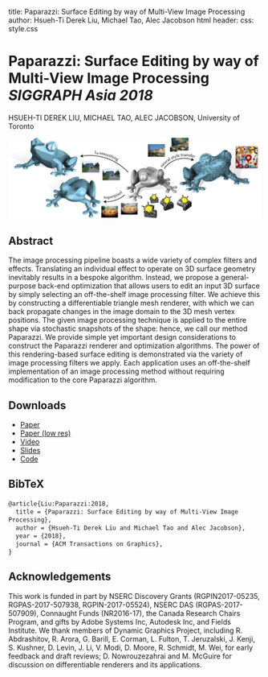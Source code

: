 title: Paparazzi: Surface Editing by way of Multi-View Image Processing
author: Hsueh-Ti Derek Liu, Michael Tao, Alec Jacobson
html header: <meta property="og:image" content="http://www.dgp.toronto.edu/projects/paparazzi/paparazzi-teaser.jpg" />
<meta property="og:description" content="The image processing pipeline boasts a wide variety of complex filters and
effects. Translating an individual effect to operate on 3D surface geometry inevitably
results in a bespoke algorithm. Instead, we propose a general-purpose back-end optimization that allows users to
edit an input 3D surface by simply selecting an off-the-shelf image processing filter. We achieve this by constructing a differentiable triangle mesh renderer, with which we can back propagate changes in the image domain to the 3D mesh
vertex positions. The given image processing technique is applied to the entire shape via
stochastic snapshots of the shape: hence, we call our method Paparazzi. We provide simple yet important design considerations to construct the
Paparazzi renderer and optimization algorithms. The power of this rendering-based surface editing is demonstrated via the
variety of image processing filters we apply. Each application uses an
off-the-shelf implementation of an image processing method without requiring
modification to the core Paparazzi algorithm." />
<meta name="twitter:card" content="summary"></meta>
<meta name="og:title" content="Paparazzi: Surface Editing by way of Multi-View Image Processing"></meta>
css: style.css

# Paparazzi: Surface Editing by way of Multi-View Image Processing _SIGGRAPH Asia 2018_

<div class=authors>

HSUEH-TI DEREK LIU, MICHAEL TAO, ALEC JACOBSON, University of Toronto

</div>

![](paparazzi-teaser.jpg)

## Abstract
The image processing pipeline boasts a wide variety of complex filters and effects. Translating an individual effect to operate on 3D surface geometry inevitably results in a bespoke algorithm. Instead, we propose a general-purpose back-end optimization that allows users to
edit an input 3D surface by simply selecting an off-the-shelf image processing filter. We achieve this by constructing a differentiable triangle mesh renderer, with which we can back propagate changes in the image domain to the 3D mesh vertex positions. The given image processing technique is applied to the entire shape via stochastic snapshots of the shape: hence, we call our method Paparazzi. We provide simple yet important design considerations to construct the Paparazzi renderer and optimization algorithms. The power of this rendering-based surface editing is demonstrated via the variety of image processing filters we apply. Each application uses an off-the-shelf implementation of an image processing method without requiring modification to the core Paparazzi algorithm.

## Downloads

 - [Paper]()
 - [Paper (low res)]()
 - [Video]()
 - [Slides]()
 - [Code]()

<!-- ## Video -->

<!-- Embed Youtube video here -->

## BibTeX

```
@article{Liu:Paparazzi:2018,
  title = {Paparazzi: Surface Editing by way of Multi-View Image Processing},
  author = {Hsueh-Ti Derek Liu and Michael Tao and Alec Jacobson},
  year = {2018},
  journal = {ACM Transactions on Graphics}, 
}
```

## Acknowledgements 
This work is funded in part by NSERC Discovery Grants (RGPIN2017-05235, RGPAS-2017-507938, RGPIN-2017-05524), NSERC DAS (RGPAS-2017-507909), Connaught Funds (NR2016-17), the Canada Research Chairs Program, and gifts by Adobe Systems Inc, Autodesk Inc, and Fields Institute. We thank members of Dynamic Graphics Project, including R. Abdrashitov, R. Arora, G. Barill, E. Corman, L. Fulton, T. Jeruzalski, J. Kenji, S. Kushner, D. Levin, J. Li, V. Modi, D. Moore, R. Schmidt, M. Wei, for early feedback and draft reviews; D. Nowrouzezahrai and M. McGuire for discussion on differentiable renderers and its applications.

